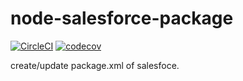 # node-salesforce-package

[![CircleCI](https://circleci.com/gh/hiradimir/node-salesforce-package.svg?style=svg)](https://circleci.com/gh/hiradimir/node-salesforce-package) [![codecov](https://codecov.io/gh/hiradimir/node-salesforce-package/branch/master/graph/badge.svg)](https://codecov.io/gh/hiradimir/node-salesforce-package)

create/update package.xml of salesfoce.

